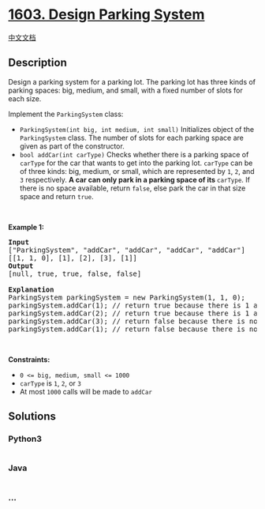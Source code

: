 # [1603. Design Parking System](https://leetcode.com/problems/design-parking-system)

[中文文档](/solution/1500-1599/1603.Design%20Parking%20System/README.md)

## Description

<p>Design a parking system for a parking lot. The parking lot has three kinds of parking spaces: big, medium, and small, with a fixed number of slots for each size.</p>

<p>Implement the <code>ParkingSystem</code> class:</p>

<ul>
	<li><code>ParkingSystem(int big, int medium, int small)</code> Initializes object of the <code>ParkingSystem</code> class. The number of slots for each parking space are given as part of the constructor.</li>
	<li><code>bool addCar(int carType)</code> Checks whether there is a parking space of <code>carType</code> for the car that wants to get into the parking lot. <code>carType</code> can be of three kinds: big, medium, or small, which are represented by <code>1</code>, <code>2</code>, and <code>3</code> respectively. <strong>A car can only park in a parking space of its </strong><code>carType</code>. If there is no space available, return <code>false</code>, else park the car in that size space and return <code>true</code>.</li>
</ul>

<p>&nbsp;</p>
<p><strong>Example 1:</strong></p>

<pre>
<strong>Input</strong>
[&quot;ParkingSystem&quot;, &quot;addCar&quot;, &quot;addCar&quot;, &quot;addCar&quot;, &quot;addCar&quot;]
[[1, 1, 0], [1], [2], [3], [1]]
<strong>Output</strong>
[null, true, true, false, false]

<strong>Explanation</strong>
ParkingSystem parkingSystem = new ParkingSystem(1, 1, 0);
parkingSystem.addCar(1); // return true because there is 1 available slot for a big car
parkingSystem.addCar(2); // return true because there is 1 available slot for a medium car
parkingSystem.addCar(3); // return false because there is no available slot for a small car
parkingSystem.addCar(1); // return false because there is no available slot for a big car. It is already occupied.
</pre>

<p>&nbsp;</p>
<p><strong>Constraints:</strong></p>

<ul>
	<li><code>0 &lt;= big, medium, small &lt;= 1000</code></li>
	<li><code>carType</code> is <code>1</code>, <code>2</code>, or <code>3</code></li>
	<li>At most <code>1000</code> calls will be made to <code>addCar</code></li>
</ul>


## Solutions



<!-- tabs:start -->

### **Python3**


```python

```

### **Java**


```java

```

### **...**
```

```

<!-- tabs:end -->